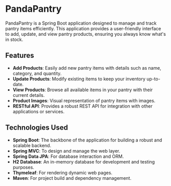 # PandaPantry

PandaPantry is a Spring Boot application designed to manage and track pantry items efficiently. This application provides a user-friendly interface to add, update, and view pantry products, ensuring you always know what's in stock.

## Features

- **Add Products**: Easily add new pantry items with details such as name, category, and quantity.
- **Update Products**: Modify existing items to keep your inventory up-to-date.
- **View Products**: Browse all available items in your pantry with their current details.
- **Product Images**: Visual representation of pantry items with images.
- **RESTful API**: Provides a robust REST API for integration with other applications or services.

## Technologies Used

- **Spring Boot**: The backbone of the application for building a robust and scalable backend.
- **Spring MVC**: To design and manage the web layer.
- **Spring Data JPA**: For database interaction and ORM.
- **H2 Database**: An in-memory database for development and testing purposes.
- **Thymeleaf**: For rendering dynamic web pages.
- **Maven**: For project build and dependency management.

